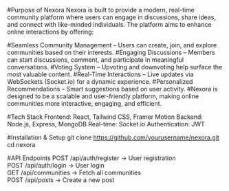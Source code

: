 #Purpose of Nexora
Nexora is built to provide a modern, real-time community platform where users can engage in discussions, share ideas, and connect with like-minded individuals. The platform aims to enhance online interactions by offering:

  #Seamless Community Management – Users can create, join, and explore communities based on their interests.
  #Engaging Discussions – Members can start discussions, comment, and participate in meaningful conversations.
  #Voting System – Upvoting and downvoting help surface the most valuable content.
  #Real-Time Interactions – Live updates via WebSockets (Socket.io) for a dynamic experience.
  #Personalized Recommendations – Smart suggestions based on user activity.
  #Nexora is designed to be a scalable and user-friendly platform, making online communities more interactive, engaging, and efficient. 

#Tech Stack
Frontend: React, Tailwind CSS, Framer Motion
Backend: Node.js, Express, MongoDB
Real-time: Socket.io
Authentication: JWT

#Installation & Setup
git clone https://github.com/yourusername/nexora.git
cd nexora

#API Endpoints
POST   /api/auth/register  → User registration  
POST   /api/auth/login     → User login  
GET    /api/communities    → Fetch all communities  
POST   /api/posts          → Create a new post  
